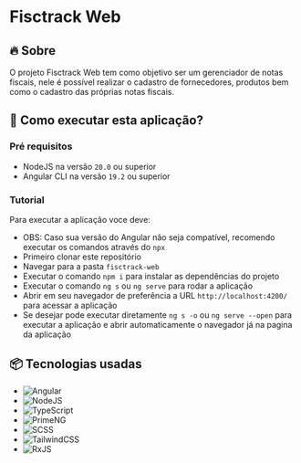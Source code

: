 # Fisctrack Web

## 🔥 Sobre

O projeto Fisctrack Web tem como objetivo ser um gerenciador de notas fiscais, nele é possível realizar o cadastro de fornecedores, produtos bem como o cadastro das próprias notas fiscais.

## 🔨 Como executar esta aplicação?

### Pré requisitos
 - NodeJS na versão `20.0` ou superior
 - Angular CLI na versão `19.2` ou superior

### Tutorial
Para executar a aplicação voce deve:
- OBS: Caso sua versão do Angular não seja compatível, recomendo executar os comandos através do `npx`
- Primeiro clonar este repositório
- Navegar para a pasta `fisctrack-web`
- Executar o comando `npm i` para instalar as dependências do projeto
- Executar o comando `ng s` ou `ng serve` para rodar a aplicação
- Abrir em seu navegador de preferência a URL `http://localhost:4200/` para acessar a aplicação
- Se desejar pode executar diretamente `ng s -o` ou `ng serve --open` para executar a aplicação e abrir automaticamente o navegador já na pagina da aplicação

## 📦 Tecnologias usadas
- ![Angular](https://img.shields.io/badge/angular-%23DD0031.svg?style=for-the-badge&logo=angular&logoColor=white)
- ![NodeJS](https://img.shields.io/badge/node.js-6DA55F?style=for-the-badge&logo=node.js&logoColor=white)
- ![TypeScript](https://img.shields.io/badge/typescript-%23007ACC.svg?style=for-the-badge&logo=typescript&logoColor=white)
- ![PrimeNG](https://img.shields.io/badge/primeng-%23DD0031.svg?style=for-the-badge&logo=primeng&logoColor=white)
- ![SCSS](https://img.shields.io/badge/SCSS-hotpink.svg?style=for-the-badge&logo=SASS&logoColor=white)
- ![TailwindCSS](https://img.shields.io/badge/tailwindcss-%2338B2AC.svg?style=for-the-badge&logo=tailwind-css&logoColor=white)
- ![RxJS](https://img.shields.io/badge/rxjs-%23B7178C.svg?style=for-the-badge&logo=reactivex&logoColor=white)
